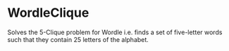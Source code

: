 # WordleClique

Solves the 5-Clique problem for Wordle i.e. finds a set of five-letter words
such that they contain 25 letters of the alphabet.
